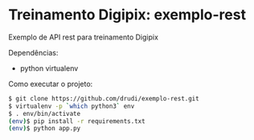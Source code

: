 # Treinamento Digipix: exemplo-rest

Exemplo de API rest para treinamento Digipix

Dependências:

- python virtualenv

Como executar o projeto:

```sh
$ git clone https://github.com/drudi/exemplo-rest.git
$ virtualenv -p `which python3` env
$ . env/bin/activate
(env)$ pip install -r requirements.txt
(env)$ python app.py
```
